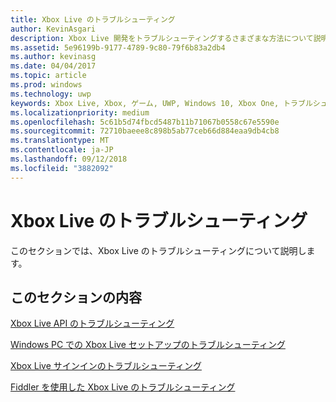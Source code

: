 ```yaml
---
title: Xbox Live のトラブルシューティング
author: KevinAsgari
description: Xbox Live 開発をトラブルシューティングするさまざまな方法について説明します。
ms.assetid: 5e96199b-9177-4789-9c80-79f6b83a2db4
ms.author: kevinasg
ms.date: 04/04/2017
ms.topic: article
ms.prod: windows
ms.technology: uwp
keywords: Xbox Live, Xbox, ゲーム, UWP, Windows 10, Xbox One, トラブルシューティング
ms.localizationpriority: medium
ms.openlocfilehash: 5c61b5d74fbcd5487b11b71067b0558c67e5590e
ms.sourcegitcommit: 72710baeee8c898b5ab77ceb66d884eaa9db4cb8
ms.translationtype: MT
ms.contentlocale: ja-JP
ms.lasthandoff: 09/12/2018
ms.locfileid: "3882092"
---
```

# <a name="troubleshooting-xbox-live"></a>Xbox Live のトラブルシューティング

このセクションでは、Xbox Live のトラブルシューティングについて説明します。

## <a name="in-this-section"></a>このセクションの内容

[Xbox Live API のトラブルシューティング](troubleshooting-the-xbox-live-services-api.md)

[Windows PC での Xbox Live セットアップのトラブルシューティング](troubleshooting-pc-setup.md)

[Xbox Live サインインのトラブルシューティング](troubleshooting-sign-in.md)

[Fiddler を使用した Xbox Live のトラブルシューティング](how-to-set-up-fiddler-for-debugging.md)
